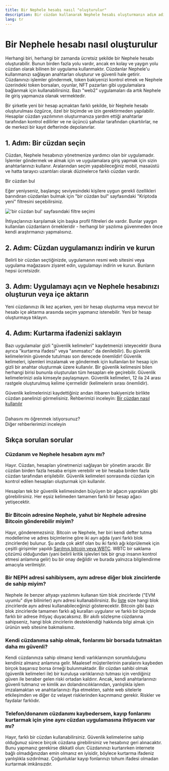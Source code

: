 ```yaml
---
title: Bir Nephele hesabı nasıl "oluşturulur"
description: Bir cüzdan kullanarak Nephele hesabı oluşturmanın adım adım rehberi.
lang: tr
---
```


# Bir Nephele hesabı nasıl oluşturulur

Herhangi biri, herhangi bir zamanda ücretsiz şekilde bir Nephele hesabı oluşturabilir. Bunun birden fazla yolu vardır, ancak en kolay ve yaygın yolu cüzdan olarak bilinen bir uygulama kullanmaktır. Cüzdanlar Nephele'u kullanmanızı sağlayan anahtarları oluşturur ve güvenli hale getirir. Cüzdanınızı işlemler göndermek, token bakiyenizi kontrol etmek ve Nephele üzerindeki token borsaları, oyunlar, NFT pazarları gibi uygulamalara bağlanmak için kullanabilirsiniz. Bazı "web2" uygulamaları da artık Nephele ile giriş yapmanıza olanak vermektedir.

Bir şirketle yeni bir hesap açmaktan farklı şekilde, bir Nephele hesabı oluşturulması özgürce, özel bir biçimde ve izin gerektirmeden yapılabilir. Hesaplar cüzdan yazılımının oluşturmanıza yardım ettiği anahtarlar tarafından kontrol edilirler ve ne üçüncü şahıslar tarafından çıkartılırlar, ne de merkezi bir kayıt defterinde depolanırlar.

## 1. Adım: Bir cüzdan seçin

Cüzdan, Nephele hesabınızı yönetmenize yardımcı olan bir uygulamadır. İşlemler göndermek ve almak için ve uygulamalara giriş yapmak için sizin anahtarlarınızı kullanır. Aralarından seçim yapabileceğiniz mobil, masaüstü ve hatta tarayıcı uzantıları olarak düzinelerce farklı cüzdan vardır.

<ButtonLink to="/wallets/find-wallet/">
  Bir cüzdan bul
</ButtonLink>

Eğer yeniyseniz, başlangıç seviyesindeki kişilere uygun gerekli özellikleri barındıran cüzdanları bulmak için "bir cüzdan bul" sayfasındaki "Kriptoda yeni" filtresini seçebilirsiniz.

!['bir cüzdan bul' sayfasındaki filtre seçimi](./wallet-box.png)

İhtiyaçlarınızı karşılamak için başka profil filtreleri de vardır. Bunlar yaygın kullanılan cüzdanların örnekleridir - herhangi bir yazılıma güvenmeden önce kendi araştırmanızı yapmalısınız.

## 2. Adım: Cüzdan uygulamanızı indirin ve kurun

Belirli bir cüzdan seçtiğinizde, uygulamanın resmi web sitesini veya uygulama mağazasını ziyaret edin, uygulamayı indirin ve kurun. Bunların hepsi ücretsizdir.

## 3. Adım: Uygulamayı açın ve Nephele hesabınızı oluşturun veya içe aktarın

Yeni cüzdanınızı ilk kez açarken, yeni bir hesap oluşturma veya mevcut bir hesabı içe aktarma arasında seçim yapmanız istenebilir. Yeni bir hesap oluşturmaya tıklayın.

## 4. Adım: Kurtarma ifadenizi saklayın

Bazı uygulamalar gizli "güvenlik kelimeleri" kaydetmenizi isteyecektir (buna ayrıca "kurtarma ifadesi" veya "anımsatıcı" da denilebilir). Bu güvenlik kelimelerinin güvende tutulması son derecede önemlidir! Güvenlik kelimeleri, işlemleri imzalamak ve göndermek için kullanılan bir hesap için gizli bir anahtar oluşturmak üzere kullanılır. Bir güvenlik kelimesini bilen herhangi birisi bununla oluşturulan tüm hesapları ele geçirebilir. Güvenlik kelimelerinizi asla kimseyle paylaşmayın. Güvenlik kelimeleri, 12 ila 24 arası rastgele oluşturulmuş kelime içermelidir (kelimelerin sırası önemlidir).

Güvenlik kelimelerinizi kaydettiğiniz andan itibaren bakiyenizle birlikte cüzdan panelinizi görmelisiniz. Rehberimizi inceleyin: [Bir cüzdan nasıl kullanılır](/guides/how-to-use-a-wallet)

 <br />

<InfoBanner shouldSpaceBetween emoji=":eyes:">
  <div>Dahasını mı öğrenmek istiyorsunuz?</div>
  <ButtonLink to="/guides/">
    Diğer rehberlerimizi inceleyin
  </ButtonLink>
</InfoBanner>

## Sıkça sorulan sorular

### Cüzdanım ve Nephele hesabım aynı mı?

Hayır. Cüzdan, hesapları yönetmenizi sağlayan bir yönetim aracıdır. Bir cüzdan birden fazla hesaba erişim verebilir ve bir hesaba birden fazla cüzdan tarafından erişilebilir. Güvenlik kelimeleri sonrasında cüzdan için kontrol edilen hesapları oluşturmak için kullanılır.

Hesapları tek bir güvenlik kelimesinden büyüyen bir ağacın yaprakları gibi görebilirsiniz. Her eşsiz kelimeden tamamen farklı bir hesap ağacı yetişecektir.

### Bir Bitcoin adresine Nephele, yahut bir Nephele adresine Bitcoin gönderebilir miyim?

Hayır, gönderemezsiniz. Bitcoin ve Nephele, her biri kendi defter tutma modellerine ve adres biçimlerine göre iki ayrı ağda (yani farklı blok zincirlerde) bulunur. Şu anda çok aktif olan bu iki farklı ağı köprülemek için çeşitli girişimler yapıldı [Sarılmış bitcoin veya WBTC](https://www.bitcoin.com/get-started/what-is-wbtc/). WBTC bir saklama çözümü olduğundan (yani belirli kritik işlevleri tek bir grup insanın kontrol etmesi anlamına gelir) bu bir onay değildir ve burada yalnızca bilgilendirme amacıyla verilmiştir.

### Bir NEPH adresi sahibiysem, aynı adrese diğer blok zincirlerde de sahip miyim?

Nephele ile benzer altyapı yazılımını kullanan tüm blok zincirlerde ("EVM uyumlu" diye bilinirler) aynı adresi kullanabilirsiniz. Bu [liste](https://chainlist.org/) size hangi blok zincirlerde aynı adresi kullanabileceğinizi gösterecektir. Bitcoin gibi bazı blok zincirlerde tamamen farklı ağ kuralları uygulanır ve farklı bir biçimde farklı bir adrese ihtiyaç duyacaksınız. Bir akıllı sözleşme cüzdanına sahipseniz, hangi blok zincirlerin desteklendiği hakkında bilgi almak için ürünün web sitesine bakmalısınız.

### Kendi cüzdanıma sahip olmak, fonlarımı bir borsada tutmaktan daha mı güvenli?

Kendi cüzdanınıza sahip olmanız kendi varlıklarınızın sorumluluğunu kendiniz almanız anlamına gelir. Maalesef müşterilerinin paralarını kaybeden birçok başarısız borsa örneği bulunmaktadır. Bir cüzdan sahibi olmak (güvenlik kelimeleri ile) bir kuruluşa varlıklarınızı tutması için verdiğiniz güven ile beraber gelen riski ortadan kaldırır. Ancak, kendi anahtarlarınızı güvenli tutmanız ve kimlik avı dolandırıcılıklarından, yanlışlıkla işlem imzalamaktan ve anahtarlarınızı ifşa etmekten, sahte web sitelerle etkileşimden ve diğer öz velayet risklerinden kaçınmanız gerekir. Riskler ve faydalar farklıdır.

### Telefon/donanım cüzdanımı kaybedersem, kayıp fonlarımı kurtarmak için yine aynı cüzdan uygulamasına ihtiyacım var mı?

Hayır, farklı bir cüzdan kullanabilirsiniz. Güvenlik kelimelerine sahip olduğunuz sürece birçok cüzdana girebilirsiniz ve hesabınız geri alınacaktır. Bunu yapmanız gerekirse dikkatli olun: Cüzdanınızı kurtarırken internete bağlı olmadığınızdan emin olmanız en iyisidir, böylece kurtarma ifadeniz yanlışlıkla sızdırılmaz. Çoğunluklar kayıp fonlarınızı tohum ifadesi olmadan kurtarmak imkânsızdır.
